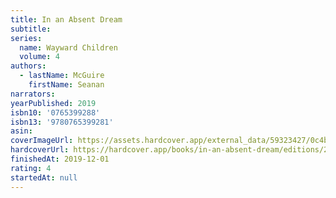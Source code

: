 ```yaml
---
title: In an Absent Dream
subtitle:
series:
  name: Wayward Children
  volume: 4
authors:
  - lastName: McGuire
    firstName: Seanan
narrators:
yearPublished: 2019
isbn10: '0765399288'
isbn13: '9780765399281'
asin:
coverImageUrl: https://assets.hardcover.app/external_data/59323427/0c4b02fe3bfafaa7f5c946fe77e7d0d0e1e03b91.jpeg
hardcoverUrl: https://hardcover.app/books/in-an-absent-dream/editions/21602789
finishedAt: 2019-12-01
rating: 4
startedAt: null
---
```

